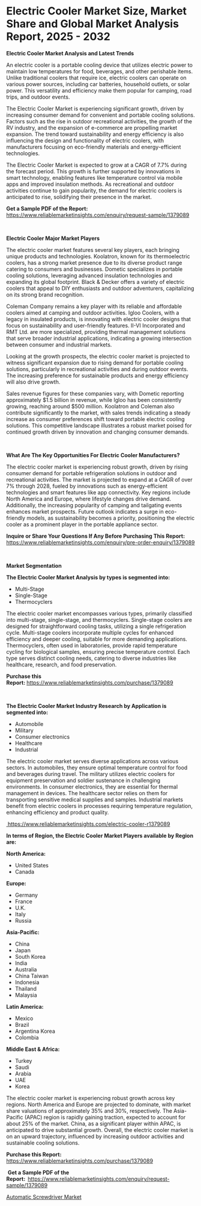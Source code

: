 <p><h1>Electric Cooler Market Size, Market Share and Global Market Analysis Report, 2025 - 2032</h1></p><p><strong>Electric Cooler Market Analysis and Latest Trends</strong></p>
<p><p>An electric cooler is a portable cooling device that utilizes electric power to maintain low temperatures for food, beverages, and other perishable items. Unlike traditional coolers that require ice, electric coolers can operate on various power sources, including car batteries, household outlets, or solar power. This versatility and efficiency make them popular for camping, road trips, and outdoor events.</p><p>The Electric Cooler Market is experiencing significant growth, driven by increasing consumer demand for convenient and portable cooling solutions. Factors such as the rise in outdoor recreational activities, the growth of the RV industry, and the expansion of e-commerce are propelling market expansion. The trend toward sustainability and energy efficiency is also influencing the design and functionality of electric coolers, with manufacturers focusing on eco-friendly materials and energy-efficient technologies.</p><p>The Electric Cooler Market is expected to grow at a CAGR of 7.7% during the forecast period. This growth is further supported by innovations in smart technology, enabling features like temperature control via mobile apps and improved insulation methods. As recreational and outdoor activities continue to gain popularity, the demand for electric coolers is anticipated to rise, solidifying their presence in the market.</p></p>
<p><strong>Get a Sample PDF of the Report:&nbsp;</strong> <a href="https://www.reliablemarketinsights.com/enquiry/request-sample/1379089?utm_campaign=1894&utm_medium=2&utm_source=Github&utm_content=ia&utm_term=16022025&utm_id=electric-cooler">https://www.reliablemarketinsights.com/enquiry/request-sample/1379089</a></p>
<p>&nbsp;</p>
<p><strong>Electric Cooler Major Market Players</strong></p>
<p><p>The electric cooler market features several key players, each bringing unique products and technologies. Koolatron, known for its thermoelectric coolers, has a strong market presence due to its diverse product range catering to consumers and businesses. Dometic specializes in portable cooling solutions, leveraging advanced insulation technologies and expanding its global footprint. Black & Decker offers a variety of electric coolers that appeal to DIY enthusiasts and outdoor adventurers, capitalizing on its strong brand recognition.</p><p>Coleman Company remains a key player with its reliable and affordable coolers aimed at camping and outdoor activities. Igloo Coolers, with a legacy in insulated products, is innovating with electric cooler designs that focus on sustainability and user-friendly features. II-VI Incorporated and RMT Ltd. are more specialized, providing thermal management solutions that serve broader industrial applications, indicating a growing intersection between consumer and industrial markets.</p><p>Looking at the growth prospects, the electric cooler market is projected to witness significant expansion due to rising demand for portable cooling solutions, particularly in recreational activities and during outdoor events. The increasing preference for sustainable products and energy efficiency will also drive growth.</p><p>Sales revenue figures for these companies vary, with Dometic reporting approximately $1.5 billion in revenue, while Igloo has been consistently growing, reaching around $500 million. Koolatron and Coleman also contribute significantly to the market, with sales trends indicating a steady increase as consumer preferences shift toward portable electric cooling solutions. This competitive landscape illustrates a robust market poised for continued growth driven by innovation and changing consumer demands.</p></p>
<p>&nbsp;</p>
<p><strong>What Are The Key Opportunities For Electric Cooler Manufacturers?</strong></p>
<p><p>The electric cooler market is experiencing robust growth, driven by rising consumer demand for portable refrigeration solutions in outdoor and recreational activities. The market is projected to expand at a CAGR of over 7% through 2028, fueled by innovations such as energy-efficient technologies and smart features like app connectivity. Key regions include North America and Europe, where lifestyle changes drive demand. Additionally, the increasing popularity of camping and tailgating events enhances market prospects. Future outlook indicates a surge in eco-friendly models, as sustainability becomes a priority, positioning the electric cooler as a prominent player in the portable appliance sector.</p></p>
<p><strong>Inquire or Share Your Questions If Any Before Purchasing This Report:</strong> <a href="https://www.reliablemarketinsights.com/enquiry/pre-order-enquiry/1379089?utm_campaign=1894&utm_medium=2&utm_source=Github&utm_content=ia&utm_term=16022025&utm_id=electric-cooler">https://www.reliablemarketinsights.com/enquiry/pre-order-enquiry/1379089</a></p>
<p>&nbsp;</p>
<p><strong>Market Segmentation</strong></p>
<p><strong>The Electric Cooler Market Analysis by types is segmented into:</strong></p>
<p><ul><li>Multi-Stage</li><li>Single-Stage</li><li>Thermocyclers</li></ul></p>
<p><p>The electric cooler market encompasses various types, primarily classified into multi-stage, single-stage, and thermocyclers. Single-stage coolers are designed for straightforward cooling tasks, utilizing a single refrigeration cycle. Multi-stage coolers incorporate multiple cycles for enhanced efficiency and deeper cooling, suitable for more demanding applications. Thermocyclers, often used in laboratories, provide rapid temperature cycling for biological samples, ensuring precise temperature control. Each type serves distinct cooling needs, catering to diverse industries like healthcare, research, and food preservation.</p></p>
<p><strong>Purchase this Report:&nbsp;</strong><a href="https://www.reliablemarketinsights.com/purchase/1379089?utm_campaign=1894&utm_medium=2&utm_source=Github&utm_content=ia&utm_term=16022025&utm_id=electric-cooler">https://www.reliablemarketinsights.com/purchase/1379089</a></p>
<p>&nbsp;</p>
<p><strong>The Electric Cooler Market Industry Research by Application is segmented into:</strong></p>
<p><ul><li>Automobile</li><li>Military</li><li>Consumer electronics</li><li>Healthcare</li><li>Industrial</li></ul></p>
<p><p>The electric cooler market serves diverse applications across various sectors. In automobiles, they ensure optimal temperature control for food and beverages during travel. The military utilizes electric coolers for equipment preservation and soldier sustenance in challenging environments. In consumer electronics, they are essential for thermal management in devices. The healthcare sector relies on them for transporting sensitive medical supplies and samples. Industrial markets benefit from electric coolers in processes requiring temperature regulation, enhancing efficiency and product quality.</p></p>
<p><a href="https://www.reliablemarketinsights.com/electric-cooler-r1379089?utm_campaign=1894&utm_medium=2&utm_source=Github&utm_content=ia&utm_term=16022025&utm_id=electric-cooler">&nbsp;https://www.reliablemarketinsights.com/electric-cooler-r1379089</a></p>
<p><strong>In terms of Region, the Electric Cooler Market Players available by Region are:</strong></p>
<p>
    <p> <strong> North America: </strong>
        <ul>
            <li>United States</li>
            <li>Canada</li>
        </ul>
        </p> 
    <p> <strong> Europe: </strong>
        <ul>
            <li>Germany</li>
            <li>France</li>
            <li>U.K.</li>
            <li>Italy</li>
            <li>Russia</li>
        </ul>
        </p> 
    <p> <strong> Asia-Pacific: </strong>
        <ul>
            <li>China</li>
            <li>Japan</li>
            <li>South Korea</li>
            <li>India</li>
            <li>Australia</li>
            <li>China Taiwan</li>
            <li>Indonesia</li>
            <li>Thailand</li>
            <li>Malaysia</li>
        </ul>
        </p> 
    <p> <strong> Latin America: </strong>
        <ul>
            <li>Mexico</li>
            <li>Brazil</li>
            <li>Argentina Korea</li>
            <li>Colombia</li>
        </ul>
        </p> 
    <p> <strong> Middle East & Africa: </strong>
        <ul>
            <li>Turkey</li>
            <li>Saudi</li>
            <li>Arabia</li>
            <li>UAE</li>
            <li>Korea</li>
        </ul>
    </p>
    </p>
<p><p>The electric cooler market is experiencing robust growth across key regions. North America and Europe are projected to dominate, with market share valuations of approximately 35% and 30%, respectively. The Asia-Pacific (APAC) region is rapidly gaining traction, expected to account for about 25% of the market. China, as a significant player within APAC, is anticipated to drive substantial growth. Overall, the electric cooler market is on an upward trajectory, influenced by increasing outdoor activities and sustainable cooling solutions.</p></p>
<p><strong>Purchase this Report: </strong><a href="https://www.reliablemarketinsights.com/purchase/1379089?utm_campaign=1894&utm_medium=2&utm_source=Github&utm_content=ia&utm_term=16022025&utm_id=electric-cooler">https://www.reliablemarketinsights.com/purchase/1379089</a></p>
<p>&nbsp;<strong>Get a Sample PDF of the Report:&nbsp;&nbsp;</strong><a href="https://www.reliablemarketinsights.com/enquiry/request-sample/1379089?utm_campaign=1894&utm_medium=2&utm_source=Github&utm_content=ia&utm_term=16022025&utm_id=electric-cooler">https://www.reliablemarketinsights.com/enquiry/request-sample/1379089</a></p>
<p><strong></strong></p>
<p><p><a href="https://github.com/hgf64gh/Market-Research-Report-List-1/blob/main/automatic-screwdriver-market.md?utm_campaign=1894&utm_medium=2&utm_source=Github&utm_content=ia&utm_term=16022025&utm_id=electric-cooler">Automatic Screwdriver Market</a></p></p>